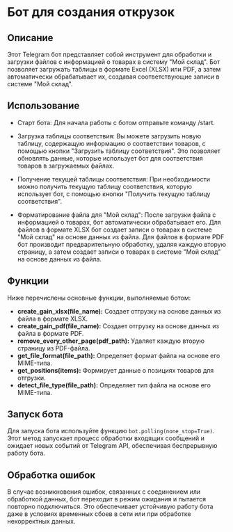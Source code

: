 <h1>Бот для создания открузок</h1>
<h2>Описание</h2>
<p>Этот Telegram бот представляет собой инструмент для обработки и загрузки файлов с информацией о товарах в систему "Мой склад". Бот позволяет загружать таблицы в формате Excel (XLSX) или PDF, а затем автоматически обрабатывает их, создавая соответствующие записи в системе "Мой склад".</p>
<h2>Использование</h2>
<p>
<ul>
  <p><li>Старт бота: Для начала работы с ботом отправьте команду /start.</li></p>
  <p><li>Загрузка таблицы соответствия: Вы можете загрузить новую таблицу, содержащую информацию о соответствии товаров, с помощью кнопки "Загрузить таблицу соответствия". Это позволяет обновлять данные, которые использует бот для соответствия товаров в загружаемых файлах.</li></p>
  <p><li>Получение текущей таблицы соответствия: При необходимости можно получить текущую таблицу соответствия, которую использует бот, с помощью кнопки "Получить текущую таблицу соответствия".</li></p>
  <p><li>Форматирование файла для "Мой склад": После загрузки файла с информацией о товарах, бот автоматически обрабатывает его. Для файлов в формате XLSX бот создает записи о товарах в системе "Мой склад" на основе данных из файла. Для файлов в формате PDF бот производит предварительную обработку, удаляя каждую вторую страницу, а затем создает записи о товарах в системе "Мой склад" на основе данных из файла.</li></p>
</ul>
</p>
<h2>Функции</h2>
<p>Ниже перечислены основные функции, выполняемые ботом:</p>
<ul>
    <li><strong>create_gain_xlsx(file_name):</strong> Создает отгрузку на основе данных из файла в формате XLSX.</li>
    <li><strong>create_gain_pdf(file_name):</strong> Создает отгрузку на основе данных из файла в формате PDF.</li>
    <li><strong>remove_every_other_page(pdf_path):</strong> Удаляет каждую вторую страницу из PDF-файла.</li>
    <li><strong>get_file_format(file_path):</strong> Определяет формат файла на основе его MIME-типа.</li>
    <li><strong>get_positions(items):</strong> Формирует данные о позициях товаров для отгрузки.</li>
    <li><strong>detect_file_type(file_path):</strong> Определяет тип файла на основе его MIME-типа.</li>
</ul>

<h2>Запуск бота</h2>
<p>Для запуска бота используйте функцию <code>bot.polling(none_stop=True)</code>. Этот метод запускает процесс обработки входящих сообщений и ожидает новых событий от Telegram API, обеспечивая беспрерывную работу бота.</p>

<h2>Обработка ошибок</h2>
<p>В случае возникновения ошибок, связанных с соединением или обработкой данных, бот переходит в режим ожидания и пытается повторно подключиться. Это обеспечивает устойчивую работу бота даже в условиях временных сбоев в сети или при обработке некорректных данных.</p>
